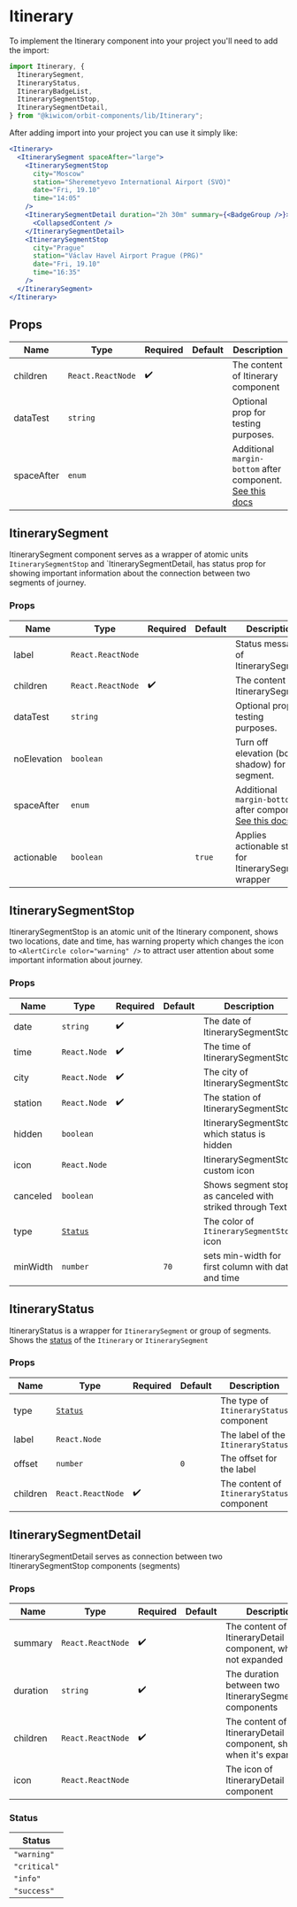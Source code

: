 # Itinerary

To implement the Itinerary component into your project you'll need to add the import:

```jsx
import Itinerary, {
  ItinerarySegment,
  ItineraryStatus,
  ItineraryBadgeList,
  ItinerarySegmentStop,
  ItinerarySegmentDetail,
} from "@kiwicom/orbit-components/lib/Itinerary";
```

After adding import into your project you can use it simply like:

```jsx
<Itinerary>
  <ItinerarySegment spaceAfter="large">
    <ItinerarySegmentStop
      city="Moscow"
      station="Sheremetyevo International Airport (SVO)"
      date="Fri, 19.10"
      time="14:05"
    />
    <ItinerarySegmentDetail duration="2h 30m" summary={<BadgeGroup />}>
      <CollapsedContent />
    </ItinerarySegmentDetail>
    <ItinerarySegmentStop
      city="Prague"
      station="Václav Havel Airport Prague (PRG)"
      date="Fri, 19.10"
      time="16:35"
    />
  </ItinerarySegment>
</Itinerary>
```

## Props

| Name       | Type              | Required           | Default | Description                                                                                                                                                    |
| ---------- | ----------------- | ------------------ | ------- | -------------------------------------------------------------------------------------------------------------------------------------------------------------- |
| children   | `React.ReactNode` | :heavy_check_mark: |         | The content of Itinerary component                                                                                                                             |
| dataTest   | `string`          |                    |         | Optional prop for testing purposes.                                                                                                                            |
| spaceAfter | `enum`            |                    |         | Additional `margin-bottom` after component. [See this docs](https://github.com/kiwicom/orbit/tree/master/packages/orbit-components/src/common/getSpacingToken) |

## ItinerarySegment

ItinerarySegment component serves as a wrapper of atomic units `ItinerarySegmentStop` and `ItinerarySegmentDetail, has status prop for showing important information about the connection between two segments of journey.

### Props

| Name        | Type              | Required           | Default | Description                                                                                                                                                    |
| ----------- | ----------------- | ------------------ | ------- | -------------------------------------------------------------------------------------------------------------------------------------------------------------- |
| label       | `React.ReactNode` |                    |         | Status message of ItinerarySegment                                                                                                                             |
| children    | `React.ReactNode` | :heavy_check_mark: |         | The content of ItinerarySegment                                                                                                                                |
| dataTest    | `string`          |                    |         | Optional prop for testing purposes.                                                                                                                            |
| noElevation | `boolean`         |                    |         | Turn off elevation (box-shadow) for a segment.                                                                                                                 |
| spaceAfter  | `enum`            |                    |         | Additional `margin-bottom` after component. [See this docs](https://github.com/kiwicom/orbit/tree/master/packages/orbit-components/src/common/getSpacingToken) |
| actionable  | `boolean`         |                    | `true`  | Applies actionable styles for ItinerarySegment wrapper                                                                                                         |

## ItinerarySegmentStop

ItinerarySegmentStop is an atomic unit of the Itinerary component, shows two locations, date and time, has warning property which changes the icon to `<AlertCircle color="warning" />` to attract user attention about some important information about journey.

### Props

| Name     | Type                | Required           | Default | Description                                              |
| -------- | ------------------- | ------------------ | ------- | -------------------------------------------------------- |
| date     | `string`            | :heavy_check_mark: |         | The date of ItinerarySegmentStop                         |
| time     | `React.Node`        | :heavy_check_mark: |         | The time of ItinerarySegmentStop                         |
| city     | `React.Node`        | :heavy_check_mark: |         | The city of ItinerarySegmentStop                         |
| station  | `React.Node`        | :heavy_check_mark: |         | The station of ItinerarySegmentStop                      |
| hidden   | `boolean`           |                    |         | ItinerarySegmentStop which status is hidden              |
| icon     | `React.Node`        |                    |         | ItinerarySegmentStop custom icon                         |
| canceled | `boolean`           |                    |         | Shows segment stop as canceled with striked through Text |
| type     | [`Status`](#status) |                    |         | The color of `ItinerarySegmentStop` icon                 |
| minWidth | `number`            |                    | `70`    | sets min-width for first column with date and time       |

## ItineraryStatus

ItineraryStatus is a wrapper for `ItinerarySegment` or group of segments. Shows the [status](#status) of the `Itinerary` or `ItinerarySegment`

### Props

| Name     | Type                | Required           | Default | Description                                |
| -------- | ------------------- | ------------------ | ------- | ------------------------------------------ |
| type     | [`Status`](#status) |                    |         | The type of `ItineraryStatus` component    |
| label    | `React.Node`        |                    |         | The label of the `ItineraryStatus`         |
| offset   | `number`            |                    | `0`     | The offset for the label                   |
| children | `React.ReactNode`   | :heavy_check_mark: |         | The content of `ItineraryStatus` component |

## ItinerarySegmentDetail

ItinerarySegmentDetail serves as connection between two ItinerarySegmentStop components (segments)

### Props

| Name     | Type              | Required           | Default      | Description                                                        |
| -------- | ----------------- | ------------------ | ------------ | ------------------------------------------------------------------ |
| summary  | `React.ReactNode` | :heavy_check_mark: |              | The content of ItineraryDetail component, when it's not expanded   |
| duration | `string`          | :heavy_check_mark: |              | The duration between two ItinerarySegmentStop components           |
| children | `React.ReactNode` | :heavy_check_mark: |              | The content of ItineraryDetail component, shown when it's expanded |
| icon     | `React.ReactNode` |                    | <Airplane /> | The icon of ItineraryDetail component                              |

### Status

| Status       |
| ------------ |
| `"warning"`  |
| `"critical"` |
| `"info"`     |
| `"success"`  |
